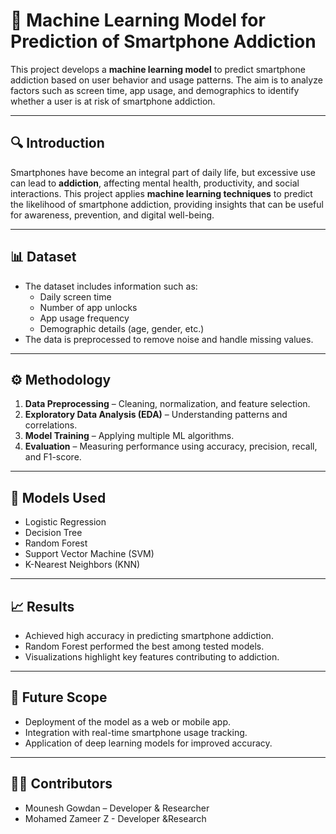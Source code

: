 # 📱 Machine Learning Model for Prediction of Smartphone Addiction  

This project develops a **machine learning model** to predict smartphone addiction based on user behavior and usage patterns. The aim is to analyze factors such as screen time, app usage, and demographics to identify whether a user is at risk of smartphone addiction.  

---

## 🔍 Introduction
Smartphones have become an integral part of daily life, but excessive use can lead to **addiction**, affecting mental health, productivity, and social interactions. This project applies **machine learning techniques** to predict the likelihood of smartphone addiction, providing insights that can be useful for awareness, prevention, and digital well-being.  

---

## 📊 Dataset
- The dataset includes information such as:
  - Daily screen time  
  - Number of app unlocks  
  - App usage frequency  
  - Demographic details (age, gender, etc.)  
- The data is preprocessed to remove noise and handle missing values.  

---

## ⚙️ Methodology
1. **Data Preprocessing** – Cleaning, normalization, and feature selection.  
2. **Exploratory Data Analysis (EDA)** – Understanding patterns and correlations.  
3. **Model Training** – Applying multiple ML algorithms.  
4. **Evaluation** – Measuring performance using accuracy, precision, recall, and F1-score.  

---

## 🤖 Models Used
- Logistic Regression  
- Decision Tree  
- Random Forest  
- Support Vector Machine (SVM)  
- K-Nearest Neighbors (KNN)  

---

## 📈 Results
- Achieved high accuracy in predicting smartphone addiction.  
- Random Forest performed the best among tested models.  
- Visualizations highlight key features contributing to addiction.


---


## 🚀 Future Scope
- Deployment of the model as a web or mobile app.
- Integration with real-time smartphone usage tracking.
- Application of deep learning models for improved accuracy.

---

## 👨‍💻 Contributors
 - Mounesh Gowdan – Developer & Researcher
 - Mohamed Zameer Z - Developer &Research


